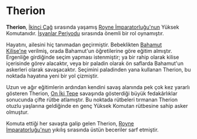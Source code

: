 # Therion
**Therion**, [İkinci Çağ](https://aarthalopedia.miraheze.org/wiki/Ejder_%C3%87a%C4%9F%C4%B1 "Ejder Çağı") sırasında yaşamış [Royne İmparatorluğu'nun](https://aarthalopedia.miraheze.org/wiki/Royne_%C4%B0mparatorlu%C4%9Fu "Royne İmparatorluğu") Yüksek Komutanıdır. [İsyanlar Periyodu](https://aarthalopedia.miraheze.org/w/index.php?title=%C4%B0syanlar_Periyodu&action=edit&redlink=1 "İsyanlar Periyodu (sayfa mevcut değil)") sırasında önemli bir rol oynamıştır.

Hayatını, ailesini hiç tanımadan geçirmiştir. Bebeklikten [Bahamut Kilise'ne](https://aarthalopedia.miraheze.org/w/index.php?title=Bahamut_Kilisesi&action=edit&redlink=1 "Bahamut Kilisesi (sayfa mevcut değil)") verilmiş, orada Bahamut'un öğretilerine göre eğitim almıştır. Ergenliğe girdiğinde seçim yapması istenmiştir; ya bir rahip olarak kilise içerisinde görev alacaktır, veya bir paladin olarak ön saflarda Bahamut'un askerleri olarak savaşacaktır. Seçimini paladinden yana kullanan Therion, bu noktada hayatına yeni bir yol çizmiştir.

Uzun ve ağır eğitimlerin ardından kendini savaş alanında pek çok kez yararlı gösteren Therion, [On İki Tepe](https://aarthalopedia.miraheze.org/w/index.php?title=On_%C4%B0ki_Tepe_Sava%C5%9F%C4%B1&action=edit&redlink=1 "On İki Tepe Savaşı (sayfa mevcut değil)") savaşında gösterdiği büyük fedakârlıklar sonucunda çifte rütbe atlamıştır. Bu noktada rütbeleri tırmanan Therion otuzlu yaşlarına geldiğinde en genç Yüksek Komutan rütbesine sahip asker olmuştur.

Komuta ettiği her savaşta galip gelen Therion, [Royne İmparatorluğu'nun](https://aarthalopedia.miraheze.org/wiki/Royne_%C4%B0mparatorlu%C4%9Fu "Royne İmparatorluğu") yıkılış sırasında üstün beceriler sarf etmiştir.